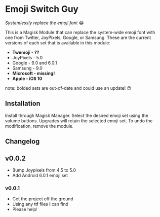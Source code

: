 # Emoji Switch Guy
*Systemlessly replace the emoji font* 😂

This is a Magisk Module that can replace the system-wide emoji font with one from Twitter, JoyPixels, Google, or Samsung. These are the current versions of each set that is available in this module:

- **Twemoji - ??**
- JoyPixels - 5.0
- Google - 9.0 and 6.0.1
- Samsung - 9.0
- **Microsoft - missing!**
- **Apple - iOS 10**

note: bolded sets are out-of-date and could use an update! 😉

## Installation

Install through Magisk Manager. Select the desired emoji set using the volume buttons. Upgrades will retain the selected emoji set. To undo the modification, remove the module.

## Changelog

## v0.0.2
- Bump Joypixels from 4.5 to 5.0
- Add Android 6.0.1 emoji set

### v0.0.1
- Get the project off the ground
- Using any ttf files I can find
- Please help!
